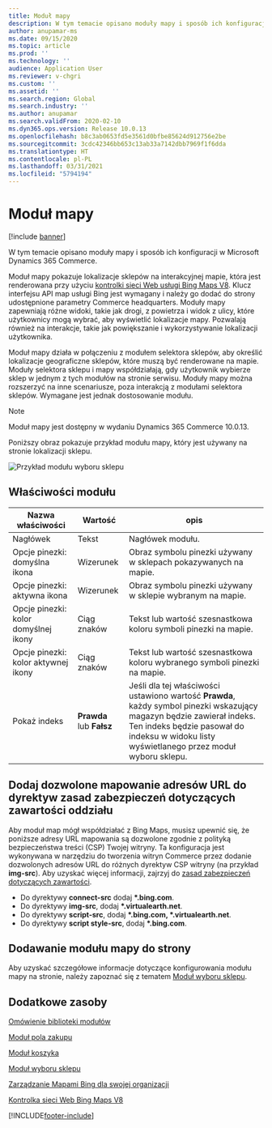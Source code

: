 ```yaml
---
title: Moduł mapy
description: W tym temacie opisano moduły mapy i sposób ich konfiguracji w Microsoft Dynamics 365 Commerce.
author: anupamar-ms
ms.date: 09/15/2020
ms.topic: article
ms.prod: ''
ms.technology: ''
audience: Application User
ms.reviewer: v-chgri
ms.custom: ''
ms.assetid: ''
ms.search.region: Global
ms.search.industry: ''
ms.author: anupamar
ms.search.validFrom: 2020-02-10
ms.dyn365.ops.version: Release 10.0.13
ms.openlocfilehash: b8c3ab0653fd5e3561d0bfbe85624d912756e2be
ms.sourcegitcommit: 3cdc42346bb653c13ab33a7142dbb7969f1f6dda
ms.translationtype: HT
ms.contentlocale: pl-PL
ms.lasthandoff: 03/31/2021
ms.locfileid: "5794194"
---
```

# <a name="map-module"></a>Moduł mapy

[!include [banner](includes/banner.md)]


W tym temacie opisano moduły mapy i sposób ich konfiguracji w Microsoft Dynamics 365 Commerce.

Moduł mapy pokazuje lokalizacje sklepów na interakcyjnej mapie, która jest renderowana przy użyciu [kontrolki sieci Web usługi Bing Maps V8](https://docs.microsoft.com/bingmaps/v8-web-control/). Klucz interfejsu API map usługi Bing jest wymagany i należy go dodać do strony udostępnione parametry Commerce headquarters. Moduły mapy zapewniają różne widoki, takie jak drogi, z powietrza i widok z ulicy, które użytkownicy mogą wybrać, aby wyświetlić lokalizacje mapy. Pozwalają również na interakcje, takie jak powiększanie i wykorzystywanie lokalizacji użytkownika.

Moduł mapy działa w połączeniu z modułem selektora sklepów, aby określić lokalizacje geograficzne sklepów, które muszą być renderowane na mapie. Moduły selektora sklepu i mapy współdziałają, gdy użytkownik wybierze sklep w jednym z tych modułów na stronie serwisu. Moduły mapy można rozszerzyć na inne scenariusze, poza interakcją z modułami selektora sklepów. Wymagane jest jednak dostosowanie modułu.

> [!NOTE]
> Moduł mapy jest dostępny w wydaniu Dynamics 365 Commerce 10.0.13.

Poniższy obraz pokazuje przykład modułu mapy, który jest używany na stronie lokalizacji sklepu.

![Przykład modułu wyboru sklepu](./media/ecommerce-Storelocator.PNG)

## <a name="module-properties"></a>Właściwości modułu

| Nazwa właściwości             | Wartość                 | opis |
|---------------------------|-----------------------|-------------|
| Nagłówek | Tekst | Nagłówek modułu. |
| Opcje pinezki: domyślna ikona | Wizerunek | Obraz symbolu pinezki używany w sklepach pokazywanych na mapie. |
| Opcje pinezki: aktywna ikona | Wizerunek | Obraz symbolu pinezki używany w sklepie wybranym na mapie. |
| Opcje pinezki: kolor domyślnej ikony | Ciąg znaków | Tekst lub wartość szesnastkowa koloru symboli pinezki na mapie. |
| Opcje pinezki: kolor aktywnej ikony | Ciąg znaków | Tekst lub wartość szesnastkowa koloru wybranego symboli pinezki na mapie. |
| Pokaż indeks | **Prawda** lub **Fałsz** | Jeśli dla tej właściwości ustawiono wartość **Prawda**, każdy symbol pinezki wskazujący magazyn będzie zawierał indeks. Ten indeks będzie pasował do indeksu w widoku listy wyświetlanego przez moduł wyboru sklepu. |

## <a name="add-allowed-mapping-urls-to-a-sites-content-security-policy-directives"></a>Dodaj dozwolone mapowanie adresów URL do dyrektyw zasad zabezpieczeń dotyczących zawartości oddziału

Aby moduł map mógł współdziałać z Bing Maps, musisz upewnić się, że poniższe adresy URL mapowania są dozwolone zgodnie z polityką bezpieczeństwa treści (CSP) Twojej witryny. Ta konfiguracja jest wykonywana w narzędziu do tworzenia witryn Commerce przez dodanie dozwolonych adresów URL do różnych dyrektyw CSP witryny (na przykład **img-src**). Aby uzyskać więcej informacji, zajrzyj do [zasad zabezpieczeń dotyczących zawartości](manage-csp.md). 

- Do dyrektywy **connect-src** dodaj **&#42;.bing.com**.
- Do dyrektywy **img-src**, dodaj **&#42;.virtualearth.net**.
- Do dyrektywy **script-src**, dodaj **&#42;.bing.com, &#42;.virtualearth.net**.
- Do dyrektywy **script style-src**, dodaj **&#42;.bing.com**.

## <a name="add-a-map-module-to-a-page"></a>Dodawanie modułu mapy do strony

Aby uzyskać szczegółowe informacje dotyczące konfigurowania modułu mapy na stronie, należy zapoznać się z tematem [Moduł wyboru sklepu](store-selector.md). 
 
## <a name="additional-resources"></a>Dodatkowe zasoby

[Omówienie biblioteki modułów](starter-kit-overview.md)

[Moduł pola zakupu](add-buy-box.md)

[Moduł koszyka](add-cart-module.md)

[Moduł wyboru sklepu](store-selector.md)

[Zarządzanie Mapami Bing dla swojej organizacji](./dev-itpro/manage-bing-maps.md)

[Kontrolka sieci Web Bing Maps V8](https://docs.microsoft.com/bingmaps/v8-web-control/)


[!INCLUDE[footer-include](../includes/footer-banner.md)]